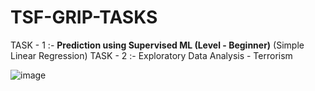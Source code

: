 # TSF-GRIP-TASKS

TASK - 1 :- **Prediction using Supervised ML (Level - Beginner)**  (Simple Linear Regression)
TASK - 2 :- Exploratory Data Analysis - Terrorism


![image](https://github.com/Yash22222/TSF-GRIP-TASKS/assets/97459174/9964862b-1330-4095-afa2-2b26cf65c65d)
